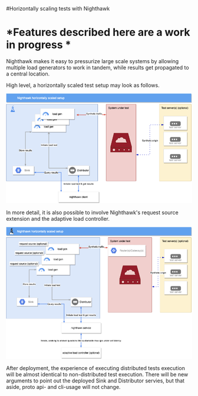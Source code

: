 #Horizontally scaling tests with Nighthawk

# *Features described here are a work in progress *

Nighthawk makes it easy to pressurize large scale systems by allowing multiple load generators to work in tandem, while results get propagated to a central location.

High level, a horizontally scaled test setup may look as follows.

![Draft diagram](horizontal-scaling-simple.png)

In more detail, it is also possible to involve Nighthawk's request source extension and the adaptive load controller.

![Draft diagram](horizontal-scaling-adaptive.png)

After deployment, the experience of executing distributed tests execution will be almost identical to non-distributed test execution. There will be new arguments to point out the deployed Sink and Distributor servies, but that aside, proto api- and cli-usage will not change.

